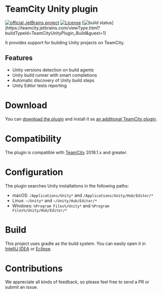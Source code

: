 # TeamCity Unity plugin

[![official JetBrains project](http://jb.gg/badges/official.svg)](https://confluence.jetbrains.com/display/ALL/JetBrains+on+GitHub)
[![License](https://img.shields.io/badge/License-Apache%202.0-blue.svg)](https://opensource.org/licenses/Apache-2.0)
[![build status](https://teamcity.jetbrains.com/app/rest/builds/buildType:(id:TeamCityUnityPlugin_Build)/statusIcon.svg)](https://teamcity.jetbrains.com/viewType.html?buildTypeId=TeamCityUnityPlugin_Build&guest=1)

It provides support for building Unity projects on TeamCity.

## Features

* Unity versions detection on build agents
* Unity build runner with smart completions
* Automatic discovery of Unity build steps
* Unity Editor tests reporting

# Download

You can [download the plugin](https://teamcity.jetbrains.com/repository/download/TeamCityUnityPlugin_Build/.lastSuccessful/teamcity-unity-plugin.zip?guest=1) and install it as [an additional TeamCity plugin](https://confluence.jetbrains.com/display/TCDL/Installing+Additional+Plugins).

# Compatibility

The plugin is compatible with [TeamCity](https://www.jetbrains.com/teamcity/download/) 2018.1.x and greater.

# Configuration

The plugin searches Unity installations in the following paths:
* macOS: `/Applications/Unity*` and `/Applications/Unity/Hub/Editor/*`
* Linux: `~/Unity*` and `~/Unity/Hub/Editor/*`
* Windows: `%Program Files%/Unity*` and `%Program Files%/Unity/Hub/Editor/*`

# Build

This project uses gradle as the build system. You can easily open it in [IntelliJ IDEA](https://www.jetbrains.com/idea/help/importing-project-from-gradle-model.html) or [Eclipse](http://gradle.org/eclipse/).

# Contributions

We appreciate all kinds of feedback, so please feel free to send a PR or submit an issue.
